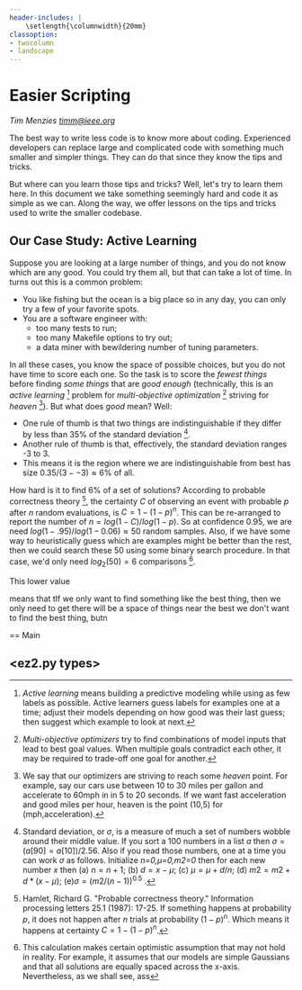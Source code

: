 ```yaml
---
header-includes: |
    \setlength{\columnwidth}{20mm}
classoption:
- twocolumn
- landscape
---
```


# Easier Scripting
_Tim Menzies  <timm@ieee.org>_ 

The best way to write less code is to know more about coding.
Experienced developers 
can replace large and complicated code with something much
smaller and simpler things.
They can do that since they know the  tips and tricks.

But where can you learn those tips and tricks? Well, let's try to learn them here.
In this document we take
something seemingly hard and code it as simple as we can.  Along
the way, we offer lessons on the tips and tricks used to write the smaller codebase.


## Our Case Study: Active Learning

Suppose you are looking at a large number of things, and you do not know which
are any good. You could try them all, but that can take a lot of time. 
In turns out this is a common problem:

- You like fishing but the ocean is a big place
  so in any day, you can only try a few of your
  favorite spots.
- You are a software engineer with:
  - too many tests to run;  
  - too many Makefile options to try out;
  - a data miner with bewildering number of tuning parameters.

In all these cases, you know the space of possible choices, but you
do not have time  to score each one. So the task is to score
the _fewest things_ before finding _some things_ that
are _good enough_
(technically, this is an _active learning_ [^active]  problem for
_multi-objective optimization_ [^moo] striving for _heaven_ [^heaven]).
But what does _good_ mean? Well:

- One rule of thumb is that two things are indistinguishable
  if they differ by less than 35\% of the standard deviation [^std]. 
- Another rule of thumb is that, effectively, 
  the standard deviation ranges -3 to 3.
- This means it is the region where we are indistinguishable from best
  has size $0.35/(3 - -3)\approx 6$% of all.

How hard is it to find 6% of a set of solutions?
According to probable correctness theory [^hamlet], the certainty $C$ of observing
an event with probable $p$ after $n$ random evaluations, is
$C=1-(1-p)^n$. This can be re-arranged to report the number of
$n=log(1-C) / log(1-p)$.  So at confidence 0.95, we are need
$log(1-.95) / log(1-0.06) \approx 50$ random samples. 
Also, if  we have some way to  heuristically guess which are examples
might be better than the rest, then we could search these 50 using
some binary search procedure. In that case, we'd only need
$log_2(50)=6$ comparisons [^guess].








This lower value 

means that tIf we only want to find something like
the  best thing, then we only need to get 
there will be a space of things near the best we don't want to find the best thing,
butn

== Main

## <ez2.py types>


[^hamlet]: Hamlet, Richard G. "Probable correctness theory."
Information processing letters 25.1 (1987): 17-25.  If something
happens at probability $p$, it does not happen after $n$ trials at
probability $(1-p)^n$. Which means it happens at certainty $C=1-(1-p)^n$.


[^guess]: This calculation makes certain optimistic assumption that may not hold in reality.  For example, it assumes that our models are simple Gaussians  and that all  solutions are equally spaced across the x-axis. Nevertheless, as we shall see, ass
 
[^active]: _Active learning_ means building  a predictive modeling while using as few labels as possible.  Active learners guess labels for examples one at a time;  adjust their models depending on how good was  their last guess; then suggest which example to look at next.

[^moo]:  _Multi-objective optimizers_ try to find combinations of model inputs that lead to best goal values.  When multiple goals contradict each other, it may be required to trade-off one goal for another.

[^heaven]:   We say that our optimizers are striving to  reach  some _heaven_ point. For example, say our cars use between 10 to 30 miles per gallon and accelerate to 60mph in in 5 to 20 seconds. If we want fast acceleration and good miles per hour, heaven is the point (10,5)  for (mph,acceleration).

[^std]: Standard deviation, or $\sigma$, is a measure of much a set of numbers wobble around their middle value. If you sort a 100 numbers in a list $a$ then $\sigma = (a[90] = a[10])/2.56$. Also if you read those numbers, one at a time you can work $\sigma$  as follows. Initialize  _n=0,$\mu$=0,m2=0_ then for each new number $x$ then   (a) $n = n+1$;  (b) $d = x-\mu$;  (c) $\mu = \mu + d/n$;       (d) $m2 = m2+d*(x - \mu)$;       (e)$\sigma = (m2/(n-1))^{0.5}$ .
